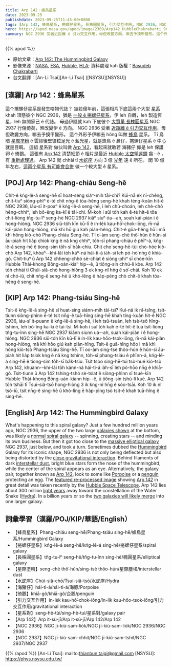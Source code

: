 ```yaml
---
title: Arp 142：蜂鳥星系
date: 2023-09-25
publishdate: 2023-09-25T11:45:00+0800
tags: [Arp 142, 蜂鳥星系, 捲螺仔星系, 長株圓星系, 引力交互作用, NGC 2936, NGC 2937, 星際塗粉, 星系對, 水蛇座, 海豬仔, 徛鵝]
hero: https://apod.nasa.gov/apod/image/2309/Arp142_HubbleChakrabarti_960.jpg
summary: NGC 2936 受著近距離 ê 引力交互作用，毋但改變方向，嘛去予搝甲變形。這个外形予伊嘛去 hŏng 叫做 蜂鳥星系。
---
```


{{% apod %}}

- 原始文章：[Arp 142: The Hummingbird Galaxy](https://apod.nasa.gov/apod/ap230925.html)
- 影像來源：[NASA](https://www.nasa.gov/), [ESA](https://www.esa.int), [Hubble](https://www.nasa.gov/mission_pages/hubble/about), [HLA](https://hla.stsci.edu/); 資料處理 kah 版權：[Basudeb Chakrabarti](https://www.instagram.com/basudebchakrabarti_photography/)
- 台文翻譯：[An-Li Tsai][An-Li Tsai] ([NSYSU][NSYSU])

## [漢羅] Arp 142：蜂鳥星系
這个捲螺仔星系是發生啥物代誌？
幾若億年前，這張相片下底這兩个大型 [星系][galaxies shown] khah 頂懸彼个 NGC 2936，猶是 [一般 ê 捲螺仔星系][normal spiral galaxy]，伊 leh 自轉，leh 製造恆星，leh 無閒家己 ê 代誌。
毋過伊隨就 kah 下底彼个 [大質量 長株圓星系][massive elliptical galaxy] NGC 2937 行傷倚矣，煞改變伊 ê 方向。
NGC 2936 受著 [近距離 ê 引力交互作用][close gravitational interaction]，毋但改變方向，嘛去予搝甲變形。
這个外形予伊嘛去 hŏng 叫做 [蜂鳥][Hummingbird] 星系。
Tī 烏暗 [星際塗粉][interstellar dust] ê 雲絲後壁彼粒足光 ê 藍光星，就是蜂鳥 ê 鼻仔，捲螺仔星系 ê 中心就是目睭。
這組 星系對 做伙叫做 [Arp 142][Arp 142 1]，看起來就敢若 海豬仔 抑是 leh 保護卵 ê 徛鵝。
這張有 [Arp 142][Arp 142 2] 清楚細節 ê 相片是最近 [Hubble 太空望遠鏡][Hubble Space Telescope] 翕--ê ，有 [重新處理過][featured re-processed image]。
Arp 142 就 chhāi tī [水蛇座][Hydra] 方向 3 億 [光年][light years] 遠 ê 所在。
閣 10 億年左右，[這兩个星系 有可能會合併][two galaxies will likely merge] 做一个較大型 ê 星系。

## [POJ] Arp 142: Phang-chiáu Seng-hē
Chit-ê kńg-lê-á seng-hē sī hoat-seng siáⁿ-mih tāi-chì?
Kúi-nā ek nî-chêng, chit-tiuⁿ siòng-phìⁿ ē-té chit nn̄g-ê tōa-hêng seng-hē khah téng-koân hit-ê NGC 2936, iáu-sī it-poaⁿ ê kńg-lê-á seng-hē, i leh chū-choán, leh chè-chō hêng-chhiⁿ, leh bô-êng ka-kī ê tāi-chì.
M̄-koh i sûi to̍h kah ē-té hit-ê tōa chit-liōng tn̂g-tu-îⁿ seng-hē NGC 2937 kiâⁿ siuⁿ óa--ah, soah kái-piàn i ê hong-hiòng.
NGC 2936 siū-to̍h kīn kū-lī ê ín-le̍k kau-hō͘-chok-iōng, m̄-nā kái-piàn hong-hiòng, mā khì hō͘ giú kah piàn-hêng.
Chit-ê gōa-hêng hō͘ i mā khì hőng kiò-chò Phang-chiáu Seng-hē.
Tī o͘-àm seng-chè thô͘-hún ê hûn-si āu-piah hit lia̍p chiok kng ê nâ kng chhiⁿ, to̍h-sī phang-chiáu ê phīⁿ-á, kńg-lê-á seng-hē ê tiong-sim to̍h-sī ba̍k-chiu.
Chit cho͘ seng-hē-tùi chò-hóe kiò-chò Arp 142, khòaⁿ--khí-lâi to̍h káⁿ-ná hái-ti-á ia̍h-sī leh pó-hō͘ nn̄g ê khiā-gô.
Chit-tiuⁿ ū Arp 142 chheng-chhó sè-chiat ê siòng-phìⁿ sī chòe-kīn Hubble Thài-khong Bōng-oán-kiàⁿ hip--ê, ū tiông-sin chhú-lí kòe.
Arp 142 to̍h chhāi tī Chúi-siâ-chō hong-hiòng 3 ek kng-nî hn̄g ê só͘-chāi.
Koh 10 ek nî chó-iū, chit nn̄g-ê seng-hē ū khó-lêng ē ha̍p-pèng chò chi̍t-ê khah tōa-hêng ê seng-hē.

## [KIP] Arp 142: Phang-tsiáu Sing-hē
Tsit-ê kńg-lê-á sing-hē sī huat-sing siánn-mih tāi-tsì?
Kuí-nā ik nî-tsîng, tsit-tiunn siòng-phìnn ē-té tsit nn̄g-ê tuā-hîng sing-hē khah tíng-kuân hit-ê NGC 2936, iáu-sī it-puann ê kńg-lê-á sing-hē, i leh tsū-tsuán, leh tsè-tsō hîng-tshinn, leh bô-îng ka-kī ê tāi-tsì.
M̄-koh i suî to̍h kah ē-té hit-ê tuā tsit-liōng tn̂g-tu-înn sing-hē NGC 2937 kiânn siunn uá--ah, suah kái-piàn i ê hong-hiòng.
NGC 2936 siū-to̍h kīn kū-lī ê ín-li̍k kau-hōo-tsok-iōng, m̄-nā kái-piàn hong-hiòng, mā khì hōo giú kah piàn-hîng.
Tsit-ê guā-hîng hōo i mā khì hőng kiò-tsò Phang-tsiáu Sing-hē.
Tī oo-àm sing-tsè thôo-hún ê hûn-si āu-piah hit lia̍p tsiok kng ê nâ kng tshinn, to̍h-sī phang-tsiáu ê phīnn-á, kńg-lê-á sing-hē ê tiong-sim to̍h-sī ba̍k-tsiu.
Tsit tsoo sing-hē-tuì tsò-hué kiò-tsò Arp 142, khuànn--khí-lâi to̍h kánn-ná hái-ti-á ia̍h-sī leh pó-hōo nn̄g ê khiā-gô.
Tsit-tiunn ū Arp 142 tshing-tshó sè-tsiat ê siòng-phìnn sī tsuè-kīn Hubble Thài-khong Bōng-uán-kiànn hip--ê, ū tiông-sin tshú-lí kuè.
Arp 142 to̍h tshāi tī Tsuí-siâ-tsō hong-hiòng 3 ik kng-nî hn̄g ê sóo-tsāi.
Koh 10 ik nî tsó-iū, tsit nn̄g-ê sing-hē ū khó-lîng ē ha̍p-pìng tsò tsi̍t-ê khah tuā-hîng ê sing-hē.

## [English] Arp 142: The Hummingbird Galaxy
What's happening to this spiral galaxy?
Just a few hundred million years ago, NGC 2936, the upper of the two large [galaxies shown][galaxies shown] at the bottom, was likely a [normal spiral galaxy][normal spiral galaxy] -- spinning, creating stars -- and minding its own business.
But then it got too close to the [massive elliptical galaxy][massive elliptical galaxy] NGC 2937, just below, and took a turn.
Sometimes dubbed the [Hummingbird][Hummingbird] Galaxy for its iconic shape, NGC 2936 is not only being deflected but also being distorted by the [close gravitational interaction][close gravitational interaction].
Behind filaments of dark [interstellar dust][interstellar dust], bright blue stars form the nose of the hummingbird, while the center of the spiral appears as an eye.
Alternatively, the galaxy pair, together known as [Arp 142][Arp 142 1], look to some like [Porpoise][Porpoise] or a [penguin][penguin] protecting an egg.
The [featured re-processed image][featured re-processed image] showing [Arp 142][Arp 142 2] in great detail was taken recently by the [Hubble Space Telescope][Hubble Space Telescope].
Arp 142 lies about 300 million [light years][light years] away toward the constellation of the Water Snake ([Hydra][Hydra]).
In a billion years or so the [two galaxies will likely merge][two galaxies will likely merge] into one larger galaxy.

## 詞彙學習（漢羅/POJ/KIP/華語/English）
- 【蜂鳥星系】Phang-chiáu seng-hē/Phang-tsiáu sing-hē/蜂鳥星系/Hummingbird Galaxy
- 【捲螺仔星系】kńg-lê-á seng-hē/kńg-lê-á sing-hē/捲螺仔星系/spiral galaxy
- 【長株圓星系】tn̂g-tu-îⁿ seng-hē/tn̂g-tu-înn sing-hē/橢圓星系/elliptical galaxy
- 【星際塗粉】seng-chè thô͘-hún/sing-tsè thôo-hún/星際塵埃/interstellar dust
- 【水蛇座】Chúi-siâ-chō/Tsuí-siâ-tsō/水蛇座/Hydra
- 【海豬仔】hái-ti-á/hái-ti-á/海豚/Porpoise
- 【徛鵝】khiā-gô/khiā-gô/企鵝/penguin
- 【引力交互作用】ín-le̍k kau-hō͘-chok-iōng/ín-li̍k kau-hōo-tsok-iōng/引力交互作用/gravitational interaction
- 【星系對】seng-hē-tùi/sing-hē-tuì/星系對/galaxy pair
- 【Arp 142】Arp it-sù-jī/Arp it-sù-jī/Arp 142/Arp 142
- 【NGC 2936】NGC jī-kiú-sam-lio̍k/NGC jī-kiú-sam-lio̍k/NGC 2936/NGC 2936
- 【NGC 2937】NGC jī-kiú-sam-chhit/NGC jī-kiú-sam-tshit/NGC 2937/NGC 2937

{{% /apod %}}
[An-Li Tsai]: mailto:thianbun.taigi@gmail.com
[NSYSU]: https://phys.nsysu.edu.tw/

[copyright]: https://apod.nasa.gov/apod/fap/lib/about_apod.html#srapply
[License]: https://creativecommons.org/licenses/by/2.0/

[galaxies shown]:https://www.instagram.com/p/CxHlYCyJKDR/
[normal spiral galaxy]:https://apod.nasa.gov/apod/ap130416.html
[massive elliptical galaxy]:https://apod.nasa.gov/apod/ap120914.html
[Hummingbird]:https://en.wikipedia.org/wiki/Hummingbird#/media/File:Ruby-Throated_Hummingbird.png
[close gravitational interaction]:https://apod.nasa.gov/apod/ap211004.html
[interstellar dust]:https://astronomy.swin.edu.au/cosmos/d/Dust+Grain
[Arp 142 1]:https://esahubble.org/videos/heic1311a/
[Porpoise]:https://en.wikipedia.org/wiki/Porpoise
[penguin]:https://commons.wikimedia.org/wiki/File:African_Penguin_with_egg_%2843841665775%29.jpg
[featured re-processed image]:https://www.instagram.com/p/CxHlYCyJKDR/
[Arp 142 2]:https://ui.adsabs.harvard.edu/abs/2016AAS...22713511R/abstract
[Hubble Space Telescope]:https://www.nasa.gov/mission_pages/hubble/about
[light years]:https://spaceplace.nasa.gov/light-year/en/
[Hydra]:https://en.wikipedia.org/wiki/Hydra_(constellation)
[two galaxies will likely merge]:https://apod.nasa.gov/apod/ap120604.html
